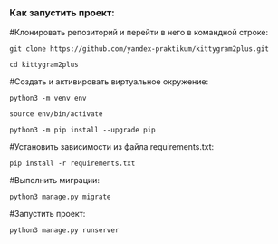 ### Как запустить проект:

#Клонировать репозиторий и перейти в него в командной строке:

```
git clone https://github.com/yandex-praktikum/kittygram2plus.git
```

```
cd kittygram2plus
```

#Cоздать и активировать виртуальное окружение:

```
python3 -m venv env
```

```
source env/bin/activate
```

```
python3 -m pip install --upgrade pip
```

#Установить зависимости из файла requirements.txt:

```
pip install -r requirements.txt
```

#Выполнить миграции:

```
python3 manage.py migrate
```

#Запустить проект:

```
python3 manage.py runserver
```
